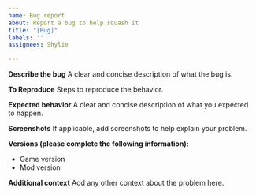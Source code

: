 ```yaml
---
name: Bug report
about: Report a bug to help squash it
title: "[Bug]"
labels: ''
assignees: Shylie

---
```


**Describe the bug**
A clear and concise description of what the bug is.

**To Reproduce**
Steps to reproduce the behavior.

**Expected behavior**
A clear and concise description of what you expected to happen.

**Screenshots**
If applicable, add screenshots to help explain your problem.

**Versions (please complete the following information):**
 - Game version
 - Mod version

**Additional context**
Add any other context about the problem here.
